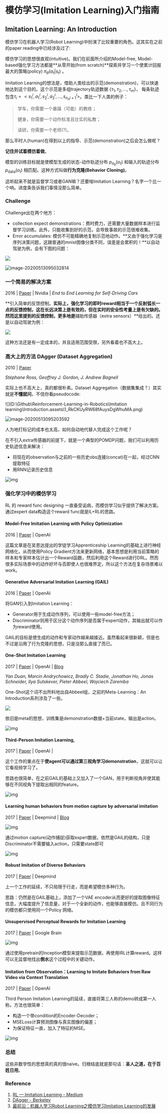 # 模仿学习(Imitation Learning)入门指南

## Imitation Learning: An Introduction

模仿学习在机器人学习(Robot Learning)中扮演了比较重要的角色。这其实在之前的paper reading中已经涉及过了:



模仿学习的思想很直观(intuitive)。我们在前面所介绍的Model-free, Model-based强化学习方法都是**从零开始(from scratch)**探索并学习一个使累计回报最大的策略(policy) $\pi_\theta(a_t|s_t)$ 。

Imitation Learning的想法是，借助人类给出的示范(demonstration)，可以快速地达到这个目的。这个示范是多组trajectory轨迹数据 $\left\{\tau_{1}, \tau_{2}, \ldots, \tau_{m}\right\}$， 每条轨迹包含$\tau_{i}=<s_{1}^{i}, a_{1}^{i}, s_{2}^{i}, a_{2}^{i}, \ldots, s_{n_{n} i+1}^{i}>$。类比一下人类的例子：

> 学车，你需要一个暴躁（可能）的教练；
>
> 健身，你需要一个动作标准且壮实的私教；
>
> 读研，你需要一个老师(?)。

那么平时人(human)在得到以上的指导、示范(demonstration)之后会怎么做呢？

**记住并试着模仿着做**。

模型的训练目标就是使模型生成的状态-动作轨迹分布 $p_{\pi_{\theta}}\left(o_{t}\right)$ 和输入的轨迹分布 $p_{\text {data}}\left(o_{t}\right)$ 相匹配。这种方式叫做**行为克隆(Behavior Cloning)**。

这听起来不就是监督学习或者GAN嘛？还要啥Imitation Learning？名字一个比一个响。进度条告诉我们事情没那么简单。

### Challenge

Challenge出在两个地方：

- collection expect demonstrations：费时费力，还需要大量数据样本进行监督学习训练。此外，只能收集到好的示范，会导致事故的示范很难收集。
- Error accumulates: 模仿不可能精确地复制示范地动作。**又由于强化学习是序列决策问题，这跟普通的mnist图像分类不同，误差是会累积的！**以自动驾驶为例，会有下图的问题：

![](./Introduction.assets/1_P076bt-xcC3mKyYCINzSFg.jpeg)

![image-20200513095032814](./Introduction.assets/image-20200513095032814.png)

### 一个简易的解决方案

2016 | [Paper](https://arxiv.org/pdf/1604.07316.pdf) | Nvidia | *End to End Learning for Self-Driving Cars*

**引入简单的反馈控制。**实际上，强化学习的即时reward相当于一个反射弧长一点的反馈控制，这在长远决策上是有效的，但在实时的安全性考量上是有欠缺的。然而这里提到的反馈控制，更多地是**辅助传感器（extra sensors）**给出的。还是以自动驾驶为例：

![](./Introduction.assets/1_UuY1bsit07pwijg1pSOQgQ.jpeg)

这种方法还是有一定成本的，并且适用范围受限，另外看着也不高大上。



### 高大上的方法 DAgger (Dataset Aggregation)

2010 | [Paper](https://www.cs.cmu.edu/~sross1/publications/Ross-AIStats11-NoRegret.pdf)

*Stéphane Ross, Geoffrey J. Gordon, J. Andrew Bagnell*

实际上也不高大上，真的都很朴素。Dataset Aggregation（数据集集成？）其实就是**不懂就问**，不信你看pseudocode:

![](D:\Github\Reinforcement-Learning-in-Robotics\Imitation learning\Introduction.assets\1_RkCKUyRW68fAuysDgWhuMA.png)

![image-20200513095203592](./Introduction.assets/image-20200513095203592.png)

人为地打标记的成本也太高，如何自动地代替人完成这个工作呢？

在不引入extra传感器的前提下，就是一个典型的POMDP问题，我们可以利用历史轨迹信息来解决：

- 将现在的observation与之前的一些历史obs连接(concat)在一起，经过CNN提取特征
- 用RNN记录历史信息

![img](./Introduction.assets/1_9gdENk_iThuoha-ZJK4oOQ.jpeg)

### 强化学习中的模仿学习

RL 的 reward func designing 一直备受诟病，而模仿学习似乎提供了解决方案。通过expert data构造这个reward func就是IL+RL的思路。

#### Model-Free Imitation Learning with Policy Optimization

2016 | [Paper](https://arxiv.org/abs/1605.08478) | OpenAI

这篇文章是在吴恩达提出的学徒学习Apprenticeship Learning的基础上进行神经网络化，从而使用Policy Gradient方法来更新网络，基本思想是利用当前策略的样本和专家样本估计出一个Reward函数，然后利用这个Reward进行DRL。然而很多实际场景中的动作好坏与否即使人也很难界定，所以这个方法在复杂场景难以work。

#### Generative Adversarial Imitation Learning (GAIL)

2016 | [Paper](https://papers.nips.cc/paper/6391-generative-adversarial-imitation-learning.pdf) | OpenAI

将GAN引入到Imitation Learning：

- Generator用于生成动作序列，可以使用一些model-free方法；
- Discriminator则用于区分这个动作序列是否属于expert动作，其输出就可以作为reward使用。

GAIL的目标是使生成的动作和专家动作越来越接近。虽然看起来很新颖，但是也不过是沿用了行为克隆的思想，只是没那么直接了而已。

#### One-Shot Imitation Learning

2017 | [Paper](http://papers.nips.cc/paper/6709-one-shot-imitation-learning.pdf) | OpenAI | [Blog](https://openai.com/blog/robots-that-learn/)

*Yan Duan, Marcin Andrychowicz, Bradly C. Stadie, Jonathan Ho, Jonas Schneider, Ilya Sutskever, Pieter Abbeel, Wojciech Zaremba*

One-Shot这个词不出所料地出自Abbeel组，之前的Meta-Learning：An Introduction系列涉及了一些。

![](./Introduction.assets/stacking_demo.gif)

依旧是meta的思想，训练集是demonstration数据+当前state，输出是action。

![img](./Introduction.assets/v2-9ad04f29683121bb7870e0589b8ec389_1440w.png)

#### Third-Person Imitation Learning, 

2017 | [Paper](https://arxiv.org/abs/1703.01703) | OpenAI | 

这个工作的重点在于**使agent可以通过第三视角学习demonstration**，这就可以让它看视频学习了。

思路也很简单，在之前GAIL的基础上又加入了一个GAN，用于判断视角并使其能够在不同视角下提取出相同的feature。

![img](https://pic2.zhimg.com/80/v2-61bb833f9464f5c7fc088045f26c909d_1440w.png)

#### **Learning human behaviors from motion capture by adversarial imitation**

2017 | [Paper](https://arxiv.org/pdf/1707.02201.pdf) | Deepmind | [Blog](https://deepmind.com/blog/article/producing-flexible-behaviours-simulated-environments)

![img](https://pic4.zhimg.com/80/v2-9cd99ea2061ff63153da768b84eca7cf_1440w.png)



通过motion capture(动作捕捉)获取expert数据，依然是GAIL的结构，只是Discriminator不需要输入action，只需要state即可

![img](https://pic4.zhimg.com/80/v2-5f08337d4e64191afd0053201d85a6a3_1440w.png)

#### **Robust Imitation of Diverse Behaviors**

2017 | [Paper](https://arxiv.org/abs/1707.02747) | Deepmind

上一个工作的延续，不只局限于行走，而是希望模仿多种行为。

思路：仍然是在GAIL基础上，添加了一个VAE encoder从而更好的提取图像特征信息，大幅度提升了信息量，对于一个全新的动作，也能够直接模仿。且不同行为的模仿都只使用同一个Policy 网络。



#### **Unsupervised Perceptual Rewards for Imitation Learning**

2017 | [Paper](https://arxiv.org/pdf/1612.06699.pdf) | Google Brain

![img](https://pic2.zhimg.com/80/v2-075120aafed2553c31f6f65c65531aed_1440w.png)

通过使用pretrain的Inception模型来提取示范数据，再使用IRL计算reward。这样可以无监督地找出**倒水**这个过程中的关键动作。



#### **Imitation from Observation：Learning to Imitate Behaviors from Raw Video via Context Translation**

2017 | [Paper](https://arxiv.org/abs/1707.03374) | OpenAI

Third Person Imitation Learning的延续，直接将第三人称的demo转成第一人称。方法也很简单：

- 构造一个带condition的Encoder-Decoder；
- MSELoss计算预测图像与真实图像的偏差；
- 为保证特征一直，加入了特征的MSE。



![img](https://pic2.zhimg.com/80/v2-37e3130c95a2729852de41e674d5bee9_1440w.png)



### 总结

这些非数学性的思想真的真的很naive。归根结底就是那句话：**圣人之道，在于百姓日用**。



### Reference

1. [RL — Imitation Learning - Medium](https://medium.com/@jonathan_hui/rl-imitation-learning-ac28116c02fc)
2. [DAgger - Berkeley](http://rail.eecs.berkeley.edu/deeprlcourse-fa15/docs/2015.10.5.dagger.pdf)
3. [最前沿：机器人学习Robot Learning之模仿学习Imitation Learning的发展](https://zhuanlan.zhihu.com/p/27935902)

